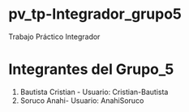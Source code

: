 # pv_tp-Integrador_grupo5
Trabajo Práctico Integrador

# Integrantes del Grupo_5
1. Bautista Cristian - Usuario: Cristian-Bautista
2. Soruco Anahi- Usuario: AnahiSoruco
